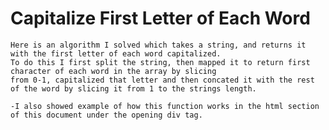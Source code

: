 # Capitalize First Letter of Each Word
    Here is an algorithm I solved which takes a string, and returns it with the first letter of each word capitalized.
    To do this I first split the string, then mapped it to return first character of each word in the array by slicing 
    from 0-1, capitalized that letter and then concated it with the rest of the word by slicing it from 1 to the strings length.

    -I also showed example of how this function works in the html section of this document under the opening div tag. 
